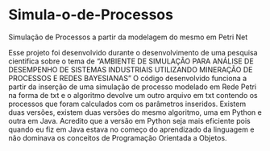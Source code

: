 # Simula-o-de-Processos
Simulação de Processos a partir da modelagem do mesmo em Petri Net

Esse projeto foi desenvolvido durante o desenvolvimento de uma pesquisa cientifica sobre o tema de “AMBIENTE DE SIMULAÇÃO PARA ANÁLISE DE DESEMPENHO DE SISTEMAS INDUSTRIAIS UTILIZANDO MINERAÇÃO DE PROCESSOS E REDES BAYESIANAS”
O código desenvolvido funciona a partir da inserção de uma simulação de processo modelado em Rede Petri na forma de txt e o algoritmo devolve um outro arquivo em txt contendo os processos que foram calculados com os parâmetros inseridos.
Existem duas versões, existem duas versões do mesmo algoritmo, uma em Python e outra em Java. Acredito que a versão em Python seja mais eficiente pois quando eu fiz em Java estava no começo do aprendizado da linguagem e não dominava os conceitos de Programação Orientada a Objetos.
